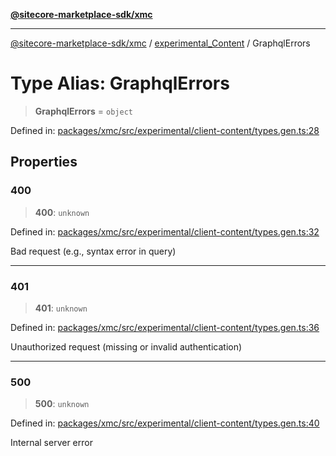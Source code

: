 [**@sitecore-marketplace-sdk/xmc**](../../../../README.md)

***

[@sitecore-marketplace-sdk/xmc](../../../../README.md) / [experimental\_Content](../README.md) / GraphqlErrors

# Type Alias: GraphqlErrors

> **GraphqlErrors** = `object`

Defined in: [packages/xmc/src/experimental/client-content/types.gen.ts:28](https://github.com/Sitecore/marketplace-sdk/blob/main/packages/xmc/src/experimental/client-content/types.gen.ts#L28)

## Properties

### 400

> **400**: `unknown`

Defined in: [packages/xmc/src/experimental/client-content/types.gen.ts:32](https://github.com/Sitecore/marketplace-sdk/blob/main/packages/xmc/src/experimental/client-content/types.gen.ts#L32)

Bad request (e.g., syntax error in query)

***

### 401

> **401**: `unknown`

Defined in: [packages/xmc/src/experimental/client-content/types.gen.ts:36](https://github.com/Sitecore/marketplace-sdk/blob/main/packages/xmc/src/experimental/client-content/types.gen.ts#L36)

Unauthorized request (missing or invalid authentication)

***

### 500

> **500**: `unknown`

Defined in: [packages/xmc/src/experimental/client-content/types.gen.ts:40](https://github.com/Sitecore/marketplace-sdk/blob/main/packages/xmc/src/experimental/client-content/types.gen.ts#L40)

Internal server error
